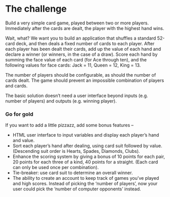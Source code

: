 # The challenge
Build a very simple card game, played between two or more players. Immediately after the
cards are dealt, the player with the highest hand wins.

Wait, what?
We want you to build an application that shuffles a standard 52-card deck, and then deals a
fixed number of cards to each player. After each player has been dealt their cards, add up the
value of each hand and declare a winner (or winners, in the case of a draw).
Score each hand by summing the face value of each card (for Ace through ten), and the
following values for face cards: Jack = 11, Queen = 12, King = 13.

The number of players should be configurable, as should the number of cards dealt. The game
should prevent an impossible combination of players and cards.

The basic solution doesn’t need a user interface beyond inputs (e.g. number of players) and
outputs (e.g. winning player).

### Go for gold
If you want to add a little pizzazz, add some bonus features –
- HTML user interface to input variables and display each player’s hand and value.
- Sort each player’s hand after dealing, using card suit followed by value. (Descending suit
order is Hearts, Spades, Diamonds, Clubs).
- Enhance the scoring system by giving a bonus of 10 points for each pair, 20 points for
each three of a kind, 40 points for a straight. (Each card can only be used once per
combination).
- Tie-breaker: use card suit to determine an overall winner.
- The ability to create an account to keep track of games you’ve played and high scores.
Instead of picking the ‘number of players’, now your user could pick the ‘number of
computer opponents’ instead.

